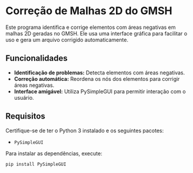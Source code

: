# Correção de Malhas 2D do GMSH

Este programa identifica e corrige elementos com áreas negativas em malhas 2D geradas no GMSH. Ele usa uma interface gráfica para facilitar o uso e gera um arquivo corrigido automaticamente.

## Funcionalidades

- **Identificação de problemas:** Detecta elementos com áreas negativas.
- **Correção automática:** Reordena os nós dos elementos para corrigir áreas negativas.
- **Interface amigável:** Utiliza PySimpleGUI para permitir interação com o usuário.

## Requisitos

Certifique-se de ter o Python 3 instalado e os seguintes pacotes:
- `PySimpleGUI`

Para instalar as dependências, execute:
```bash (terminal)
pip install PySimpleGUI